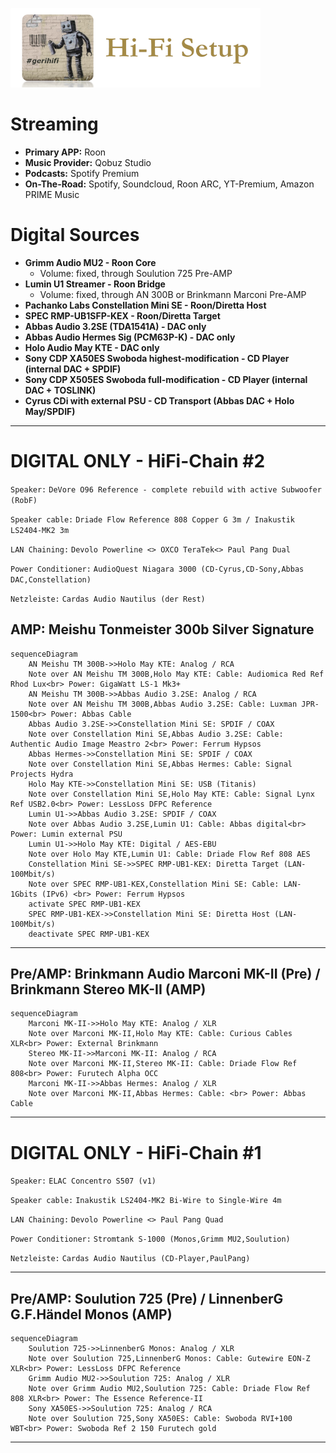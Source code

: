 ![gerihifi](.img/gerihifi2-setup-logo.png)

# Streaming

- **Primary APP:** Roon
- **Music Provider:** Qobuz Studio
- **Podcasts:** Spotify Premium
- **On-The-Road:** Spotify, Soundcloud, Roon ARC, YT-Premium, Amazon PRIME Music

# Digital Sources

- **Grimm Audio MU2 - Roon Core**
  - Volume: fixed, through Soulution 725 Pre-AMP
- **Lumin U1 Streamer - Roon Bridge**
  - Volume: fixed, through AN 300B or Brinkmann Marconi Pre-AMP
- **Pachanko Labs Constellation Mini SE - Roon/Diretta Host**
- **SPEC RMP-UB1SFP-KEX - Roon/Diretta Target**
- **Abbas Audio 3.2SE (TDA1541A) - DAC only**
- **Abbas Audio Hermes Sig (PCM63P-K) - DAC only**
- **Holo Audio May KTE - DAC only**
- **Sony CDP XA50ES Swoboda highest-modification - CD Player (internal DAC + SPDIF)**
- **Sony CDP X505ES Swoboda full-modification - CD Player (internal DAC + TOSLINK)**
- **Cyrus CDi with external PSU - CD Transport (Abbas DAC + Holo May/SPDIF)**

---

# DIGITAL ONLY - HiFi-Chain #2

`Speaker:` `DeVore O96 Reference - complete rebuild with active Subwoofer (RobF)`

`Speaker cable:` `Driade Flow Reference 808 Copper G 3m / Inakustik LS2404-MK2 3m`

`LAN Chaining:` `Devolo Powerline <> OXCO TeraTek<> Paul Pang Dual`

`Power Conditioner:` `AudioQuest Niagara 3000 (CD-Cyrus,CD-Sony,Abbas DAC,Constellation)`

`Netzleiste:` `Cardas Audio Nautilus (der Rest)`

## AMP: Meishu Tonmeister 300b Silver Signature

```mermaid
sequenceDiagram
    AN Meishu TM 300B->>Holo May KTE: Analog / RCA
    Note over AN Meishu TM 300B,Holo May KTE: Cable: Audiomica Red Ref Rhod Lux<br> Power: GigaWatt LS-1 Mk3+
    AN Meishu TM 300B->>Abbas Audio 3.2SE: Analog / RCA
    Note over AN Meishu TM 300B,Abbas Audio 3.2SE: Cable: Luxman JPR-1500<br> Power: Abbas Cable
    Abbas Audio 3.2SE->>Constellation Mini SE: SPDIF / COAX
    Note over Constellation Mini SE,Abbas Audio 3.2SE: Cable: Authentic Audio Image Meastro 2<br> Power: Ferrum Hypsos
    Abbas Hermes->>Constellation Mini SE: SPDIF / COAX
    Note over Constellation Mini SE,Abbas Hermes: Cable: Signal Projects Hydra
    Holo May KTE->>Constellation Mini SE: USB (Titanis)
    Note over Constellation Mini SE,Holo May KTE: Cable: Signal Lynx Ref USB2.0<br> Power: LessLoss DFPC Reference
    Lumin U1->>Abbas Audio 3.2SE: SPDIF / COAX
    Note over Abbas Audio 3.2SE,Lumin U1: Cable: Abbas digital<br> Power: Lumin external PSU
    Lumin U1->>Holo May KTE: Digital / AES-EBU
    Note over Holo May KTE,Lumin U1: Cable: Driade Flow Ref 808 AES
    Constellation Mini SE->>SPEC RMP-UB1-KEX: Diretta Target (LAN-100Mbit/s)
    Note over SPEC RMP-UB1-KEX,Constellation Mini SE: Cable: LAN-1Gbits (IPv6) <br> Power: Ferrum Hypsos
    activate SPEC RMP-UB1-KEX
    SPEC RMP-UB1-KEX->>Constellation Mini SE: Diretta Host (LAN-100Mbit/s)
    deactivate SPEC RMP-UB1-KEX
```

---

## Pre/AMP: Brinkmann Audio Marconi MK-II (Pre) / Brinkmann Stereo MK-II (AMP)

```mermaid
sequenceDiagram
    Marconi MK-II->>Holo May KTE: Analog / XLR
    Note over Marconi MK-II,Holo May KTE: Cable: Curious Cables XLR<br> Power: External Brinkmann
    Stereo MK-II->>Marconi MK-II: Analog / RCA
    Note over Marconi MK-II,Stereo MK-II: Cable: Driade Flow Ref 808<br> Power: Furutech Alpha OCC
    Marconi MK-II->>Abbas Hermes: Analog / XLR
    Note over Marconi MK-II,Abbas Hermes: Cable: <br> Power: Abbas Cable
```

---

# DIGITAL ONLY - HiFi-Chain #1

`Speaker:` `ELAC Concentro S507 (v1)`

`Speaker cable:` `Inakustik LS2404-MK2 Bi-Wire to Single-Wire 4m`

`LAN Chaining:` `Devolo Powerline <> Paul Pang Quad`

`Power Conditioner:` `Stromtank S-1000 (Monos,Grimm MU2,Soulution)`

`Netzleiste:` `Cardas Audio Nautilus (CD-Player,PaulPang)`

---

## Pre/AMP: Soulution 725 (Pre) / LinnenberG G.F.Händel Monos (AMP)

```mermaid
sequenceDiagram
    Soulution 725->>LinnenberG Monos: Analog / XLR
    Note over Soulution 725,LinnenberG Monos: Cable: Gutewire EON-Z XLR<br> Power: LessLoss DFPC Reference
    Grimm Audio MU2->>Soulution 725: Analog / XLR
    Note over Grimm Audio MU2,Soulution 725: Cable: Driade Flow Ref 808 XLR<br> Power: The Essence Reference-II
    Sony XA50ES->>Soulution 725: Analog / RCA
    Note over Soulution 725,Sony XA50ES: Cable: Swoboda RVI+100 WBT<br> Power: Swoboda Ref 2 150 Furutech gold
```

---
